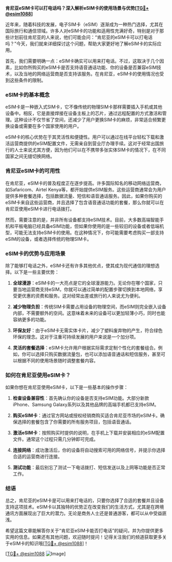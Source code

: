 **肯尼亚eSIM卡可以打电话吗？深入解析eSIM卡的使用场景与优势[[TG💪+ @esim1088](https://t.me/s/esim1088)]**

近年来，随着科技的发展，电子SIM卡（eSIM）逐渐成为一种热门选择，尤其在国际旅行和通信领域。许多人对eSIM卡的功能和适用性充满好奇，特别是对于那些计划前往肯尼亚的人来说，他们可能会问：“肯尼亚的eSIM卡可以打电话吗？”今天，我们就来详细探讨这个问题，帮助大家更好地了解eSIM卡的实际应用。

首先，我们需要明确一点：eSIM卡确实可以用来打电话。不过，这取决于几个因素，比如你所购买的eSIM卡是否支持语音通话功能、你的设备是否兼容eSIM技术，以及当地的网络运营商是否支持该服务。在肯尼亚，eSIM卡的使用情况也受到这些条件的限制。

### eSIM卡的基本概念

eSIM卡是一种嵌入式SIM卡，它不像传统的物理SIM卡那样需要插入手机或其他设备中。相反，它是直接焊接在设备主板上的芯片，通过远程配置的方式激活和管理。这种设计不仅节省了空间，还减少了用户更换SIM卡的麻烦，非常适合频繁更换设备或需要在多个国家使用的用户。

eSIM卡的核心优势在于其灵活性和便捷性。用户可以通过在线平台轻松下载和激活运营商提供的eSIM配置文件，无需亲自到营业厅办理手续。这对于经常出国旅行的人士来说尤其方便，因为他们可以在不携带多张实体SIM卡的情况下，在不同国家之间无缝切换网络。

### 肯尼亚eSIM卡的可用性

在肯尼亚，eSIM卡的普及程度正在逐步提高。许多国际知名的移动网络运营商，如Safaricom、Airtel Kenya等，都开始提供eSIM服务。这些运营商通常会为用户提供多种套餐选择，包括数据流量、短信和语音通话服务。因此，如果你购买的eSIM卡来自这些运营商，并且选择了包含语音通话功能的套餐，那么你就可以在肯尼亚使用eSIM卡进行电话拨打。

然而，需要注意的是，并非所有设备都支持eSIM技术。目前，大多数高端智能手机和平板电脑已经具备eSIM功能，但如果你使用的是一些较旧的设备或者低端机型，可能无法支持eSIM卡的使用。在这种情况下，你可能需要考虑购买一部支持eSIM的设备，或者选择传统的物理SIM卡。

### eSIM卡的优势与应用场景

除了能够打电话之外，eSIM卡还有许多其他优点，使其成为现代通信的理想选择。以下是一些主要优势：

1. **全球漫游**：eSIM卡的一大亮点是它的全球漫游能力。无论你在哪个国家，只要当地运营商支持eSIM，你就可以通过简单的配置步骤切换到本地网络，享受更优惠的资费和服务。这对经常出差或旅行的人来说尤为便利。

2. **减少物理负担**：传统SIM卡需要占用设备的物理空间，而eSIM则完全嵌入设备内部，不需要额外的空间。这意味着未来的设备可以更加轻薄小巧，同时也能容纳更多的功能。

3. **环保友好**：由于eSIM卡无需实体卡片，减少了塑料废弃物的产生，符合绿色环保的理念。这对于注重可持续发展的用户来说是一个加分项。

4. **灵活的套餐选择**：eSIM卡允许用户根据实际需求定制个性化的套餐组合。例如，你可以选择只购买数据流量包，也可以添加语音通话和短信服务，甚至可以根据不同的使用场景随时调整套餐内容。

### 如何在肯尼亚使用eSIM卡？

如果你想在肯尼亚使用eSIM卡，以下是一些基本的操作步骤：

1. **检查设备兼容性**：首先确认你的设备是否支持eSIM功能。大部分新款iPhone、Samsung Galaxy系列以及其他品牌的高端手机都已支持eSIM。

2. **购买eSIM卡**：通过官方网站或授权经销商购买适合肯尼亚市场的eSIM卡。确保选择的套餐包含了你需要的所有服务项目，包括语音通话。

3. **激活eSIM卡**：按照购买时提供的说明，在手机上下载并安装相应的eSIM配置文件。通常这个过程只需几分钟即可完成。

4. **连接网络**：成功激活后，你的设备将自动搜索可用的网络信号，并提示你选择合适的运营商进行连接。

5. **测试功能**：最后别忘了测试一下电话拨打、短信发送以及上网等功能是否正常工作。

### 结语

总之，肯尼亚的eSIM卡是可以用来打电话的，只要你选择了合适的套餐并且设备支持这项技术。eSIM卡以其独特的优势正在改变我们的生活方式，尤其是在跨境通讯方面展现出了巨大的潜力。无论是商务人士还是普通游客，都可以从中受益匪浅。

希望这篇文章能解答你关于“肯尼亚eSIM卡能否打电话”的疑问，并为你提供更多实用的信息。如果还有其他问题，欢迎随时提问！记得关注我们的频道获取更多关于eSIM卡的知识哦[[TG💪+ @esim1088](https://t.me/s/esim1088)]！

[[TG💪+ @esim1088](https://t.me/s/esim1088) ![Image](https://i.postimg.cc/4NQfJmqS/Snipaste-2025-05-13-00-14-12.png)]
